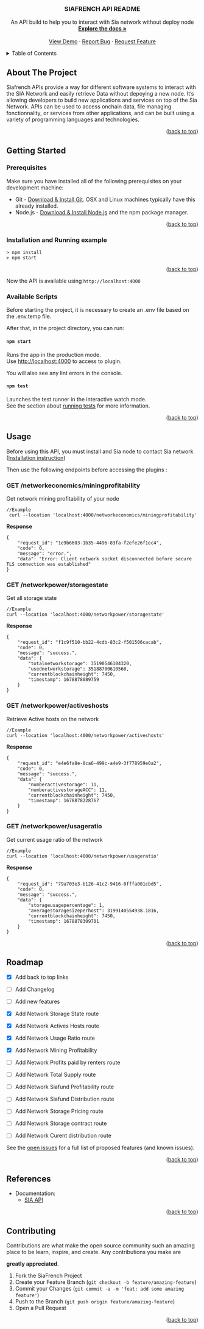 <!-- PROJECT LOGO -->
<br />
<div align="center">

  <h3 align="center">SIAFRENCH API README</h3>
  <p align="center">
    An API build to help you to interact with Sia network without deploy node
    <br />
    <a href="https://github.com/kttm25/siafrench/blob/master/README.md"><strong>Explore the docs »</strong></a>
    <br />
    <br />
    <a href="https://github.com/kttm25/siafrench/blob/master/README.md">View Demo</a>
    ·
    <a href="https://github.com/kttm25/siafrench/issues">Report Bug</a>
    ·
    <a href="https://github.com/kttm25/siafrench/issues">Request Feature</a>
  </p>
</div>


<!-- TABLE OF CONTENTS -->
<details>
  <summary>Table of Contents</summary>
  <ol>
    <li>
      <a href="#about-the-project">About The Project</a>
    </li>
    <li>
      <a href="#getting-started">Getting Started</a>
      <ul>
        <li><a href="#prerequisites">Prerequisites</a></li>
        <li><a href="#installation-and-running-example">Installation and Running example</a></li>
        <li><a href="#available-scripts">Available Scripts</a></li>
      </ul>
    </li>
    <li><a href="#usage">Usage</a></li>
    <li><a href="#roadmap">Roadmap</a></li>
    <li><a href="#references">References</a></li>
    <li><a href="#contributing">Contributing</a></li>
  </ol>
</details>


## About The Project

Siafrench APIs provide a way for different software systems to interact with the SIA Network and easily retrieve Data without depoying a new node. It’s allowing developers to build new applications and services on top of the Sia Network. APIs can be used to access onchain data, file managing fonctionnality, or services from other applications, and can be built using a variety of programming languages and technologies.

<p align="right">(<a href="#top">back to top</a>)</p>

## Getting Started

### Prerequisites

Make sure you have installed all of the following prerequisites on your development machine:

- Git - [Download & Install Git](https://git-scm.com/downloads). OSX and Linux machines typically have this already installed.
- Node.js - [Download & Install Node.js](https://nodejs.org/en/download/) and the npm package manager.

<p align="right">(<a href="#top">back to top</a>)</p>

### Installation and Running example

```console
> npm install
> npm start
```

<p align="right">(<a href="#top">back to top</a>)</p>

Now the API is available using `http://localhost:4000`

### Available Scripts

Before starting the project, it is necessary to create an .env file based on the .env.temp file.


After that, in the project directory, you can run:

#### `npm start`

Runs the app in the production mode.<br>
Use [http://localhost:4000](http://localhost:4000) to access to plugin.

You will also see any lint errors in the console.

#### `npm test`

Launches the test runner in the interactive watch mode.<br>
See the section about [running tests](https://github.com/kttm25/siafrench/README.MD) for more information.

<p align="right">(<a href="#top">back to top</a>)</p>

## Usage

Before using this API, you must install and Sia node to contact Sia network ([Installation instruction](https://sia.tech/get-started)) 

Then use the following endpoints before accessing the plugins : 

### GET /networkeconomics/miningprofitability
Get network mining profitability of your node

```
//Example
 curl --location 'localhost:4000/networkeconomics/miningprofitability'
```

**Response**

```
{
    "request_id": "1e9b6603-1b35-4496-83fa-f2efe26f1ec4",
    "code": 0,
    "message": "error.",
    "data": "Error: Client network socket disconnected before secure TLS connection was established"
}
```

### GET /networkpower/storagestate
Get all storage state

```
//Example
curl --location 'localhost:4000/networkpower/storagestate'
```

**Response**

```
{
    "request_id": "f1c9f510-bb22-4cdb-83c2-f501506cacab",
    "code": 0,
    "message": "success.",
    "data": {
        "totalnetworkstorage": 35190546104320,
        "usednetworkstorage": 35188700610560,
        "currentblockchainheight": 7450,
        "timestamp": 1678878089759
    }
}
```

### GET /networkpower/activeshosts
Retrieve Active hosts on the network


```
//Example
curl --location 'localhost:4000/networkpower/activeshosts'
```

**Response**
```
{
    "request_id": "e4e6fa8e-8ca6-499c-a4e9-3f778959e0a2",
    "code": 0,
    "message": "success.",
    "data": {
        "numberactivestorage": 11,
        "numberactivestorageACC": 11,
        "currentblockchainheight": 7450,
        "timestamp": 1678878228767
    }
}
```

### GET /networkpower/usageratio
Get current usage ratio of the network

```
//Example
curl --location 'localhost:4000/networkpower/usageratio'
```

**Response**

```
{
    "request_id": "79a703e3-b126-41c2-9416-0fffa001cbd5",
    "code": 0,
    "message": "success.",
    "data": {
        "storageusagepercentage": 1,
        "averagestoragesizeperhost": 3199140554938.1816,
        "currentblockchainheight": 7450,
        "timestamp": 1678878309701
    }
}
```

<p align="right">(<a href="#top">back to top</a>)</p>

<!-- ROADMAP -->
## Roadmap

- [x] Add back to top links
- [ ] Add Changelog
- [ ] Add new features
-   [x] Add Network Storage State route
-   [x] Add Network Actives Hosts route
-   [x] Add Network Usage Ratio route
-   [x] Add Network Mining Profitability
-   [ ] Add Network Profits paid by renters route
-   [ ] Add Network Total Supply route
-   [ ] Add Network Siafund Profitability route
-   [ ] Add Network Siafund Distribution route
-   [ ] Add Network Storage Pricing route
-   [ ] Add Network Storage contract route
-   [ ] Add Network Curent distribution route



See the [open issues](https://github.com/kttm25/siafrench/issues) for a full list of proposed features (and known issues).

<p align="right">(<a href="#top">back to top</a>)</p>

## References

- Documentation:
  - [SIA API](https://api.sia.tech/)

<p align="right">(<a href="#top">back to top</a>)</p>

## Contributing

Contributions are what make the open source community such an amazing place to be learn, inspire, and create. Any contributions you make are 

**greatly appreciated**.

1. Fork the SiaFrench Project
2. Create your Feature Branch (`git checkout -b feature/amazing-feature`)
3. Commit your Changes (`git commit -a -m 'feat: add some amazing feature'`)
4. Push to the Branch (`git push origin feature/amazing-feature`)
5. Open a Pull Request

<p align="right">(<a href="#top">back to top</a>)</p>
